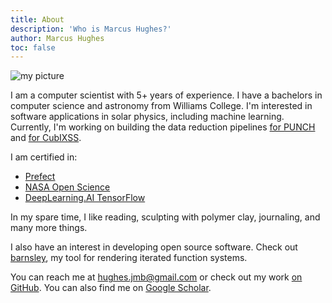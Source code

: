 ```yaml
---
title: About
description: 'Who is Marcus Hughes?'
author: Marcus Hughes
toc: false
---
```


![my picture](me_small.jpeg)

I am a computer scientist with 5+ years of experience.
I have a bachelors in computer science and astronomy from Williams College.
I'm interested in software applications in solar physics, including machine learning.
Currently, I'm working on building the
data reduction pipelines [for PUNCH](https://github.com/punch-mission) and [for CubIXSS](https://github.com/CubIXSS).

I am certified in:

* [Prefect](https://www.credential.net/1a76f801-37d1-4025-b368-481a15b0770e#gs.3d7pnd)
* [NASA Open Science](https://www.credly.com/badges/4d400179-8866-470d-b69a-867c92a71e53/public_url)
* [DeepLearning.AI TensorFlow](https://www.coursera.org/account/accomplishments/professional-cert/89UAJAX6PUUB)

In my spare time, I like
reading, sculpting with polymer clay, journaling, and many more things.

I also have an interest in developing open source software. Check out [barnsley](https://jmbhughes.com/barnsley_gui/), my tool for rendering iterated function systems.

You can reach me at [hughes.jmb@gmail.com](mailto:hughes.jmb@gmail.com) or check out my work [on GitHub](https://github.com/jmbhughes). You can also find me on [Google Scholar](https://scholar.google.com/citations?user=YjcQEIkAAAAJ&hl=en).

